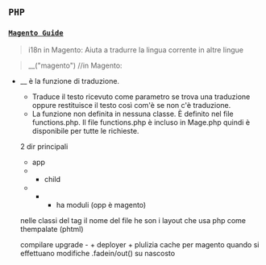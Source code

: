 ## `PHP`
### [`Magento Guide`](https://devdocs.magento.com/guides/v2.4/frontend-dev-guide/translations/translate_theory.html)

> i18n in Magento: Aiuta a tradurre la lingua corrente in altre lingue

> __("magento")   //in Magento: 
- __ è la funzione di traduzione.
    - Traduce il testo ricevuto come parametro se trova una traduzione oppure restituisce il testo così com'è se non c'è traduzione.
    - La funzione non definita in nessuna classe. È definito nel file functions.php. Il file functions.php è incluso in Mage.php quindi è disponibile per tutte le richieste.


    2 dir principali
    - app 
    - - child
    - - - ha moduli (opp è magento)

    nelle classi del tag il nome del file he son i layout che usa php come thempalate (phtml)

    compilare upgrade - + deployer + plulizia cache per magento quando si effettuano modifiche
.fadein/out() su nascosto


